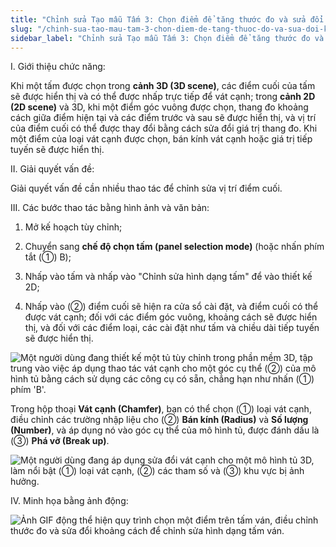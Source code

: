 ```yaml
---
title: "Chỉnh sửa Tạo mẫu Tấm 3: Chọn điểm để tăng thước đo và sửa đổi khoảng cách"
slug: "/chinh-sua-tao-mau-tam-3-chon-diem-de-tang-thuoc-do-va-sua-doi-khoang-cach"
sidebar_label: "Chỉnh sửa Tạo mẫu Tấm 3: Chọn điểm để tăng thước đo và sửa đổi khoảng cách"
---
```


I. Giới thiệu chức năng:

Khi một tấm được chọn trong **cảnh 3D (3D scene)**, các điểm cuối của tấm sẽ được hiển thị và có thể được nhấp trực tiếp để vát cạnh; trong **cảnh 2D (2D scene)** và 3D, khi một điểm góc vuông được chọn, thang đo khoảng cách giữa điểm hiện tại và các điểm trước và sau sẽ được hiển thị, và vị trí của điểm cuối có thể được thay đổi bằng cách sửa đổi giá trị thang đo. Khi một điểm của loại vát cạnh được chọn, bán kính vát cạnh hoặc giá trị tiếp tuyến sẽ được hiển thị.

II. Giải quyết vấn đề:

Giải quyết vấn đề cần nhiều thao tác để chỉnh sửa vị trí điểm cuối.

III. Các bước thao tác bằng hình ảnh và văn bản:

1. Mở kế hoạch tùy chỉnh;

2. Chuyển sang **chế độ chọn tấm (panel selection mode)** (hoặc nhấn phím tắt (①) B);

3. Nhấp vào tấm và nhấp vào "Chỉnh sửa hình dạng tấm" để vào thiết kế 2D;

4. Nhấp vào (②) điểm cuối sẽ hiện ra cửa sổ cài đặt, và điểm cuối có thể được vát cạnh; đối với các điểm góc vuông, khoảng cách sẽ được hiển thị, và đối với các điểm loại, các cài đặt như tấm và chiều dài tiếp tuyến sẽ được hiển thị.

![Một người dùng đang thiết kế một tủ tùy chỉnh trong phần mềm 3D, tập trung vào việc áp dụng thao tác vát cạnh cho một góc cụ thể (②) của mô hình tủ bằng cách sử dụng các công cụ có sẵn, chẳng hạn như nhấn (①) phím 'B'.](https://storage.googleapis.com/jegavn_kb/images/14224b15-1015-4d33-98bc-55cd537a0b9b.png)

Trong hộp thoại **Vát cạnh (Chamfer)**, bạn có thể chọn (①) loại vát cạnh, điều chỉnh các trường nhập liệu cho (②) **Bán kính (Radius)** và **Số lượng (Number)**, và áp dụng nó vào góc cụ thể của mô hình tủ, được đánh dấu là (③) **Phá vỡ (Break up)**.

![Một người dùng đang áp dụng sửa đổi vát cạnh cho một mô hình tủ 3D, làm nổi bật (①) loại vát cạnh, (②) các tham số và (③) khu vực bị ảnh hưởng.](https://storage.googleapis.com/jegavn_kb/images/789ea9d2-970e-4f73-bfcc-f8f0b86c804d.png)

IV. Minh họa bằng ảnh động:

![Ảnh GIF động thể hiện quy trình chọn một điểm trên tấm ván, điều chỉnh thước đo và sửa đổi khoảng cách để chỉnh sửa hình dạng tấm ván.](https://storage.googleapis.com/jegavn_kb/images/2c37eae8-85e3-47b3-a05f-923ea83ef38f.gif)